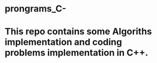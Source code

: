 # prongrams_C-

# This repo contains some Algoriths implementation and coding problems implementation in C++.
